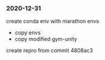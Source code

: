 

### 2020-12-31
create conda env with marathon envs
* copy envs
* copy modified gym-unity


create repro from commit 4808ac3


